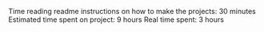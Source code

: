 Time reading readme instructions on how to make the projects: 30 minutes
Estimated time spent on project: 9 hours
Real time spent: 3 hours
